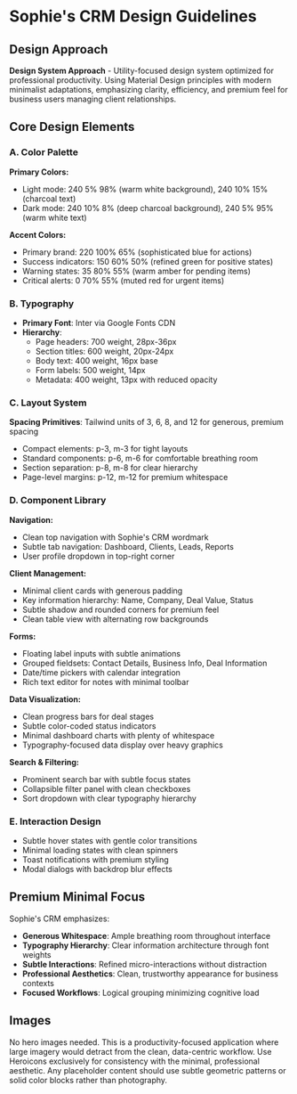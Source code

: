 # Sophie's CRM Design Guidelines

## Design Approach
**Design System Approach** - Utility-focused design system optimized for professional productivity. Using Material Design principles with modern minimalist adaptations, emphasizing clarity, efficiency, and premium feel for business users managing client relationships.

## Core Design Elements

### A. Color Palette
**Primary Colors:**
- Light mode: 240 5% 98% (warm white background), 240 10% 15% (charcoal text)
- Dark mode: 240 10% 8% (deep charcoal background), 240 5% 95% (warm white text)

**Accent Colors:**
- Primary brand: 220 100% 65% (sophisticated blue for actions)
- Success indicators: 150 60% 50% (refined green for positive states)
- Warning states: 35 80% 55% (warm amber for pending items)
- Critical alerts: 0 70% 55% (muted red for urgent items)

### B. Typography
- **Primary Font**: Inter via Google Fonts CDN
- **Hierarchy**:
  - Page headers: 700 weight, 28px-36px
  - Section titles: 600 weight, 20px-24px
  - Body text: 400 weight, 16px base
  - Form labels: 500 weight, 14px
  - Metadata: 400 weight, 13px with reduced opacity

### C. Layout System
**Spacing Primitives**: Tailwind units of 3, 6, 8, and 12 for generous, premium spacing
- Compact elements: p-3, m-3 for tight layouts
- Standard components: p-6, m-6 for comfortable breathing room
- Section separation: p-8, m-8 for clear hierarchy
- Page-level margins: p-12, m-12 for premium whitespace

### D. Component Library

**Navigation:**
- Clean top navigation with Sophie's CRM wordmark
- Subtle tab navigation: Dashboard, Clients, Leads, Reports
- User profile dropdown in top-right corner

**Client Management:**
- Minimal client cards with generous padding
- Key information hierarchy: Name, Company, Deal Value, Status
- Subtle shadow and rounded corners for premium feel
- Clean table view with alternating row backgrounds

**Forms:**
- Floating label inputs with subtle animations
- Grouped fieldsets: Contact Details, Business Info, Deal Information
- Date/time pickers with calendar integration
- Rich text editor for notes with minimal toolbar

**Data Visualization:**
- Clean progress bars for deal stages
- Subtle color-coded status indicators
- Minimal dashboard charts with plenty of whitespace
- Typography-focused data display over heavy graphics

**Search & Filtering:**
- Prominent search bar with subtle focus states
- Collapsible filter panel with clean checkboxes
- Sort dropdown with clear typography hierarchy

### E. Interaction Design
- Subtle hover states with gentle color transitions
- Minimal loading states with clean spinners
- Toast notifications with premium styling
- Modal dialogs with backdrop blur effects

## Premium Minimal Focus
Sophie's CRM emphasizes:
- **Generous Whitespace**: Ample breathing room throughout interface
- **Typography Hierarchy**: Clear information architecture through font weights
- **Subtle Interactions**: Refined micro-interactions without distraction
- **Professional Aesthetics**: Clean, trustworthy appearance for business contexts
- **Focused Workflows**: Logical grouping minimizing cognitive load

## Images
No hero images needed. This is a productivity-focused application where large imagery would detract from the clean, data-centric workflow. Use Heroicons exclusively for consistency with the minimal, professional aesthetic. Any placeholder content should use subtle geometric patterns or solid color blocks rather than photography.